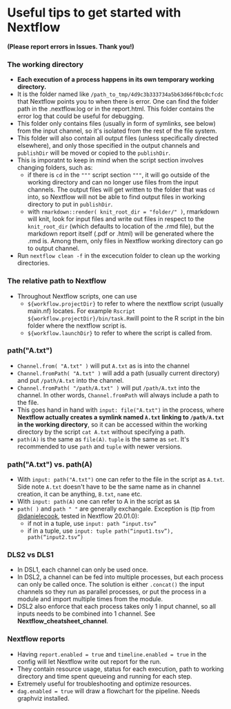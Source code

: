# Useful tips to get started with Nextflow
**(Please report errors in Issues. Thank you!)**

### The working directory
- **Each execution of a process happens in its own temporary working directory.** 
- It is the folder named like `/path_to_tmp/4d9c3b333734a5b63d66f0bc0cfcdc` that Nextflow points you to when there is error. One can find the folder path in the .nextflow.log or in the report.html. This folder contains the error log that could be useful for debugging.
- This folder only contains files (usually in form of symlinks, see below) from the input channel, so it's isolated from the rest of the file system. 
- This folder will also contain all output files (unless specifically directed elsewhere), and only those specified in the output channels and `publishDir` will be moved or copied to the `publishDir`.
- This is imporatnt to keep in mind when the script section involves changing folders, such as:
  - if there is `cd` in the `"""` script section `"""`, it will go outside of the working directory and can no longer use files from the input channels. The output files will get written to the folder that was `cd` into, so Nextflow will not be able to find output files in working directory to put in `publishDir`. 
  - with `rmarkdown::render( knit_root_dir = "folder/" )`, rmarkdown will knit, look for input files and write out files in respect to the `knit_root_dir` (which defaults to location of the .rmd file), but the markdown report itself (.pdf or .html) will be generated where the .rmd is. Among them, only files in Nextflow working directory can go to output channel. 
- Run `nextflow clean -f` in the excecution folder to clean up the working directories.

### The relative path to Nextflow
- Throughout Nextflow scripts, one can use 
  - `${workflow.projectDir}` to refer to where the nextflow script (usually main.nf) locates. For example `Rscript ${workflow.projectDir}/bin/task.R`will point to the R script in the bin folder where the nextflow script is.
  - `${workflow.launchDir}` to refer to where the script is called from. 

### path("A.txt")
- `Channel.from( "A.txt" )` will put `A.txt` as is into the channel 
- `Channel.fromPath( "A.txt" )` will add a path (usually current directory) and put `/path/A.txt` into the channel. 
- `Channel.fromPath( "/path/A.txt" )` will put `/path/A.txt` into the channel. In other words, `Channel.fromPath` will always include a path to the file.
- This goes hand in hand with `input: file("A.txt")` in the process, where **Nextflow actually creates a symlink named `A.txt` linking to `/path/A.txt` in the working directory**, so it can be accessed within the working directory by the script `cat A.txt` without specifying a path.
- `path(A)` is the same as `file(A)`. `tuple` is the same as `set`. It's recommended to use `path` and `tuple` with newer versions.

### path("A.txt") vs. path(A)
- With `input: path("A.txt")` one can refer to the file in the script as `A.txt`. Side note `A.txt` doesn't have to be the same name as in channel creation, it can be anything, `B.txt`, `name` etc. 
- With `input: path(A)` one can refer to A in the script as `$A`
- `path( )` and `path " "` are generally exchangale. Exception is (tip from [@danielecook](https://github.com/danielecook), tested in Nextflow 20.01.0): 
  - if not in a tuple, use `input: path “input.tsv”` 
  - if in a tuple, use `input: tuple path(“input1.tsv”), path(“input2.tsv”)`

### DLS2 vs DLS1
- In DSL1, each channel can only be used once. 
- In DSL2, a channel can be fed into multiple processes, but each process can only be called once. The solution is either `.concat()` the input channels so they run as parallel processes, or put the process in a module and import multiple times from the module.
- DSL2 also enforce that each process takes only 1 input channel, so all inputs needs to be combined into 1 channel. See **Nextflow_cheatsheet_channel**.

### Nextflow reports
- Having `report.enabled = true` and `timeline.enabled = true` in the config will let Nextflow write out report for the run. 
- They contain resource usage, status for each execution, path to working directory and time spent queueing and running for each step. 
- Extremely useful for troubleshooting and optimize resources.
- `dag.enabled = true` will draw a flowchart for the pipeline. Needs graphviz installed.


